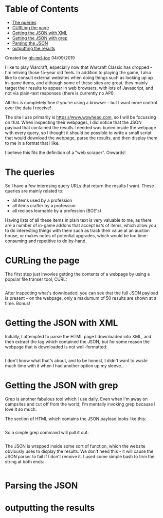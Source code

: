 
Table of Contents
=================

   * [The queries](#the-queries)
   * [CURLing the page](#curling-the-page)
   * [Getting the JSON with XML](#getting-the-json-with-xml)
   * [Getting the JSON with grep](#getting-the-json-with-grep)
   * [Parsing the JSON](#parsing-the-json)
   * [outputting the results](#outputting-the-results)

Created by [gh-md-toc](https://github.com/ekalinin/github-markdown-toc)
04/09/2019

I like to play Warcraft, especially now that Warcraft Classic has dropped - I'm
reliving those 15-year old feels.
In addition to playing the game, I also like to consult external websites when
doing things such as looking up up in-game items, and although some of these
sites are great, they mainly target their results to appear in web browsers,
with lots of Javascript, and not via plain-text responses (there is currently no API).

All this is completely fine if you're using a browser - but I want more control
over the data I receive! 

The site I use primarily is https://www.wowhead.com, so I will be focussing on
that. When inspecting their webpages, I did notice that the JSON payload that
contained the results I needed was buried inside the webpage with every query,
so I thought it should be possible to write a small script that would download
the webpage, parse the results, and then display them to me in a format that I
like.

I believe this fits the definition of a "web scraper". Onwards!

# The queries
So I have a few interesing query URLs that return the results I want.
These queries are mainly related to:
- all items used by a profession
- all items crafter by a profession
- all recipes learnable by a profession (BOE's)

Having lists of all these items in plain text is very valuable to me, as there
are a number of in-game addons that accept *lists* of items, which allow you
to do interesting things with them such as track their value at an auction
house, or makes notes of potential upgrades, which would be too time-consuming
and repetitive to do by-hand.

# CURLing the page
The first step just invovles getting the contents of a webpage by using a
popular file transer tool, CURL:
```
```

After inspecting what's downloaded, you can see that the full JSON payload is
present - on the webpage, only a maxiumum of 50 results are shown at a time.
Bonus!

# Getting the JSON with XML
Initially, I attempted to parse the HTML page I downloaded into XML, and then
extract the tag which contained the JSON, but for some reason the webpage that
is downloaded is not well-formatted:
```
```

I don't know what that's about, and to be honest, I didn't want to waste much
time with it when I had another option up my sleeve...

# Getting the JSON with grep
Grep is another fabulous tool which I use daily. Even when I'm away on
campsites and cut off from the world, I'm mentally invoking grep because I
love it so much.

The section of HTML which contains the JSON payload looks like this:
```
```

So a simple grep command will pull it out:
```
```

The JSON is wrapped inside some sort of function, which the website obviously
uses to display the results. We don't need this - it will cause the JSON
parser to fail if I don't remove it. I used some simple bash to trim the string
at both ends:
```
```

# Parsing the JSON

# outputting the results
